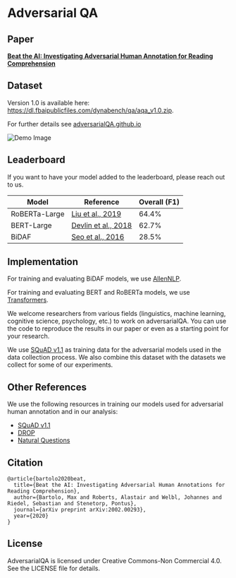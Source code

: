 # Adversarial QA

## Paper
[**Beat the AI: Investigating Adversarial Human Annotation for Reading Comprehension**](https://arxiv.org/abs/2002.00293)

## Dataset
Version 1.0 is available here: https://dl.fbaipublicfiles.com/dynabench/qa/aqa_v1.0.zip.

For further details see [adversarialQA.github.io](https://adversarialQA.github.io)

![Demo Image](https://adversarialqa.github.io/img/demo.gif)


## Leaderboard

If you want to have your model added to the leaderboard, please reach out to us.

Model | Reference | Overall (F1)
---|---|---
RoBERTa-Large | [Liu et al., 2019](https://arxiv.org/abs/1907.11692) | 64.4%
BERT-Large | [Devlin et al., 2018](https://arxiv.org/abs/1810.04805) | 62.7%
BiDAF | [Seo et al., 2016](https://arxiv.org/abs/1611.01603) | 28.5%

## Implementation

For training and evaluating BiDAF models, we use [AllenNLP](https://allennlp.org/).

For training and evaluating BERT and RoBERTa models, we use [Transformers](https://huggingface.co/transformers/).

We welcome researchers from various fields (linguistics, machine learning, cognitive science, psychology, etc.) to work on adversarialQA.
You can use the code to reproduce the results in our paper or even as a starting point for your research.

We use [SQuAD v1.1](https://arxiv.org/abs/1606.05250) as training data for the adversarial models used in the data collection process. We also combine this dataset with the datasets we collect for some of our experiments.


## Other References

We use the following resources in training our models used for adversarial human annotation and in our analysis:
- [SQuAD v1.1](https://arxiv.org/abs/1606.05250)
- [DROP](https://arxiv.org/abs/1903.00161)
- [Natural Questions](https://research.google/pubs/pub47761/)


## Citation
```
@article{bartolo2020beat,
  title={Beat the AI: Investigating Adversarial Human Annotations for Reading Comprehension},
  author={Bartolo, Max and Roberts, Alastair and Welbl, Johannes and Riedel, Sebastian and Stenetorp, Pontus},
  journal={arXiv preprint arXiv:2002.00293},
  year={2020}
}
```

## License
AdversarialQA is licensed under Creative Commons-Non Commercial 4.0. See the LICENSE file for details.
